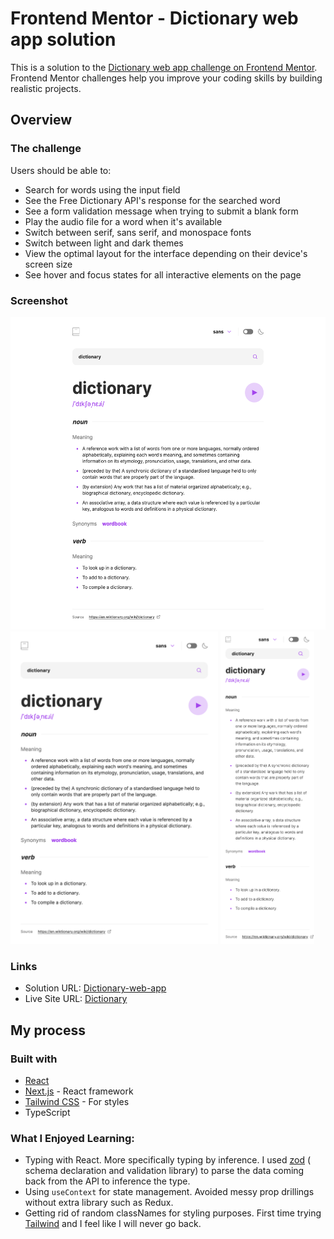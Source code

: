 # Frontend Mentor - Dictionary web app solution

This is a solution to the [Dictionary web app challenge on Frontend Mentor](https://www.frontendmentor.io/challenges/dictionary-web-app-h5wwnyuKFL). Frontend Mentor challenges help you improve your coding skills by building realistic projects.

## Overview

### The challenge

Users should be able to:

- Search for words using the input field
- See the Free Dictionary API's response for the searched word
- See a form validation message when trying to submit a blank form
- Play the audio file for a word when it's available
- Switch between serif, sans serif, and monospace fonts
- Switch between light and dark themes
- View the optimal layout for the interface depending on their device's screen size
- See hover and focus states for all interactive elements on the page

### Screenshot

<img src="./screenshots/desktop.png"  height="500">
<img src="./screenshots/tablet.png"  height="500" >
<img src="./screenshots/mobile.png"  height="500" >

### Links

- Solution URL: [Dictionary-web-app](https://github.com/ZiyueChloeZhang/Dictionary-web-app)
- Live Site URL: [Dictionary](https://dictionary-web-app-cz.vercel.app/)

## My process

### Built with

- [React](https://reactjs.org/)
- [Next.js](https://nextjs.org/) - React framework
- [Tailwind CSS](https://tailwindcss.com/) - For styles
- TypeScript

### What I Enjoyed Learning:

- Typing with React. More specifically typing by inference. I used [zod](https://zod.dev/?id=introduction) ( schema declaration and validation library) to parse the data coming back from the API to inference the type.
- Using `useContext` for state management. Avoided messy prop drillings without extra library such as Redux.
- Getting rid of random classNames for styling purposes. First time trying [Tailwind](https://tailwindcss.com/) and I feel like I will never go back.
